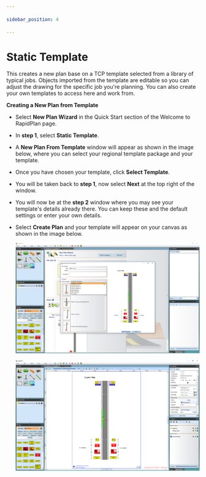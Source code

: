 ```yaml
---

sidebar_position: 4

---
```

# Static Template

This creates a new plan base on a TCP template selected from a library of typical jobs. Objects imported from the template are editable so you can adjust the drawing for the specific job you're planning. You can also create your own templates to access here and work from.

**Creating a New Plan from Template**

 - Select **New Plan Wizard** in the Quick Start section of the Welcome to RapidPlan page.
 - In **step 1**, select **Static Template**.
 - A **New Plan From Template** window will appear as shown in the image below, where you can select your regional template package and your template.
 - Once you have chosen your template, click **Select Template**.
 - You will be taken back to **step 1**, now select **Next** at the top right of the window.
 - You will now be at the **step 2** window where you may see your template's details already there. You can keep these and the default settings or enter your own details.
 - Select **Create Plan** and your template will appear on your canvas  as shown in the image below.

    ![New_Plan_From_Template](./assets/New_Plan_From_Template.png)

    ![Canvas_Plan_From_Template](./assets/Canvas_Plan_From_Template.png)